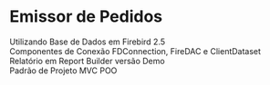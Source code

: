 # Emissor de Pedidos
Utilizando Base de Dados em Firebird 2.5
<br /> Componentes de Conexão FDConnection, FireDAC e ClientDataset
<br /> Relatório em Report Builder versão Demo
<br /> Padrão de Projeto MVC
POO
